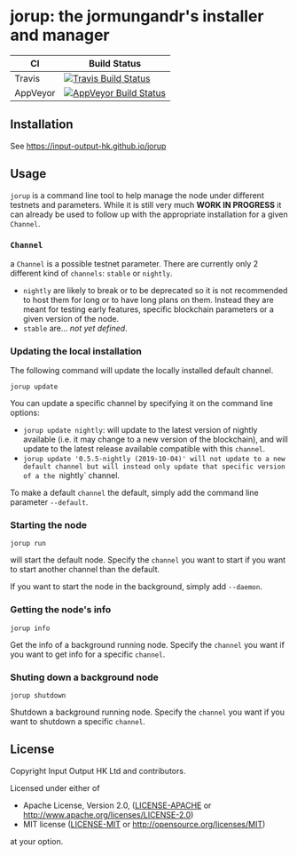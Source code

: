 # jorup: the jormungandr's installer and manager

| CI           | Build Status                                             |
|--------------|----------------------------------------------------------|
| Travis       | [![Travis Build Status][travis-badge]][travis-url]       |
| AppVeyor     | [![AppVeyor Build Status][appveyor-badge]][appveyor-url] |

## Installation

See https://input-output-hk.github.io/jorup

## Usage

`jorup` is a command line tool to help manage the node under different testnets
and parameters. While it is still very much **WORK IN PROGRESS** it can already
be used to follow up with the appropriate installation for a given `Channel`.

### `Channel`

a `Channel` is a possible testnet parameter. There are currently only 2 different
kind of `channels`: `stable` or `nightly`.

* `nightly` are likely to break or to be deprecated so it is not recommended to
  host them for long or to have long plans on them. Instead they are meant for
  testing early features, specific blockchain parameters or a given version of
  the node.
* `stable` are... _not yet defined_.

### Updating the local installation

The following command will update the locally installed default channel.

```jorup update```

You can update a specific channel by specifying it on the command line 
options:

* `jorup update nightly`: will update to the latest version of nightly available
  (i.e. it may change to a new version of the blockchain), and will update to the
  latest release available compatible with this `channel`.
* `jorup update '0.5.5-nightly (2019-10-04)' will not update to a new default channel
  but will instead only update that specific version of a the `nightly` channel.

To make a default `channel` the default, simply add the command line parameter `--default`.

### Starting the node

```jorup run```

will start the default node. Specify the `channel` you want to start if you want to start
another channel than the default.

If you want to start the node in the background, simply add `--daemon`.


### Getting the node's info

```jorup info```

Get the info of a background running node. Specify the `channel` you want if you want to get
info for a specific `channel`.

### Shuting down a background node

```jorup shutdown```

Shutdown a background running node. Specify the `channel` you want if you want to shutdown
a specific `channel`.

## License

Copyright Input Output HK Ltd and contributors.

Licensed under either of

* Apache License, Version 2.0, ([LICENSE-APACHE](LICENSE-APACHE) or http://www.apache.org/licenses/LICENSE-2.0)
* MIT license ([LICENSE-MIT](LICENSE-MIT) or http://opensource.org/licenses/MIT)

at your option.

<!-- Badges -->
[travis-url]: https://travis-ci.com/input-output-hk/jorup
[travis-badge]: https://travis-ci.com/input-output-hk/jorup.svg
[appveyor-url]: https://ci.appveyor.com/project/NicolasDP/jorup
[appveyor-badge]: https://ci.appveyor.com/api/projects/status/github/input-output-hk/jorup?svg=true
